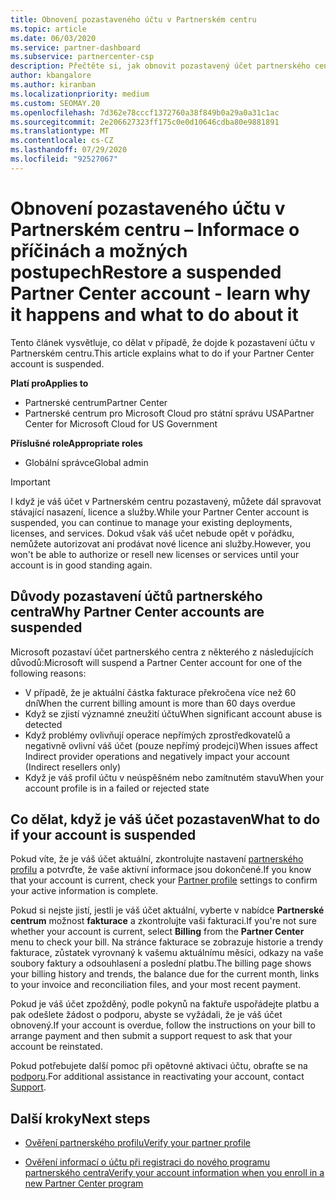 ```yaml
---
title: Obnovení pozastaveného účtu v Partnerském centru
ms.topic: article
ms.date: 06/03/2020
ms.service: partner-dashboard
ms.subservice: partnercenter-csp
description: Přečtěte si, jak obnovit pozastavený účet partnerského centra, proč dojde k pozastavení partnerského účtu a jak můžete účet použít během pozastavení.
author: kbangalore
ms.author: kiranban
ms.localizationpriority: medium
ms.custom: SEOMAY.20
ms.openlocfilehash: 7d362e78cccf1372760a38f849b0a29a0a31c1ac
ms.sourcegitcommit: 2e206627323ff175c0e0d10646cdba80e9881891
ms.translationtype: MT
ms.contentlocale: cs-CZ
ms.lasthandoff: 07/29/2020
ms.locfileid: "92527067"
---
```

# <a name="restore-a-suspended-partner-center-account---learn-why-it-happens-and-what-to-do-about-it"></a><span data-ttu-id="3cf83-103">Obnovení pozastaveného účtu v Partnerském centru – Informace o příčinách a možných postupech</span><span class="sxs-lookup"><span data-stu-id="3cf83-103">Restore a suspended Partner Center account - learn why it happens and what to do about it</span></span>

<span data-ttu-id="3cf83-104">Tento článek vysvětluje, co dělat v případě, že dojde k pozastavení účtu v Partnerském centru.</span><span class="sxs-lookup"><span data-stu-id="3cf83-104">This article explains what to do if your Partner Center account is suspended.</span></span>

<span data-ttu-id="3cf83-105">**Platí pro**</span><span class="sxs-lookup"><span data-stu-id="3cf83-105">**Applies to**</span></span>

-  <span data-ttu-id="3cf83-106">Partnerské centrum</span><span class="sxs-lookup"><span data-stu-id="3cf83-106">Partner Center</span></span>
-  <span data-ttu-id="3cf83-107">Partnerské centrum pro Microsoft Cloud pro státní správu USA</span><span class="sxs-lookup"><span data-stu-id="3cf83-107">Partner Center for Microsoft Cloud for US Government</span></span>

<span data-ttu-id="3cf83-108">**Příslušné role**</span><span class="sxs-lookup"><span data-stu-id="3cf83-108">**Appropriate roles**</span></span>

- <span data-ttu-id="3cf83-109">Globální správce</span><span class="sxs-lookup"><span data-stu-id="3cf83-109">Global admin</span></span>


> [!IMPORTANT]  
> <span data-ttu-id="3cf83-110">I když je váš účet v Partnerském centru pozastavený, můžete dál spravovat stávající nasazení, licence a služby.</span><span class="sxs-lookup"><span data-stu-id="3cf83-110">While your Partner Center account is suspended, you can continue to manage your existing deployments, licenses, and services.</span></span> <span data-ttu-id="3cf83-111">Dokud však váš učet nebude opět v pořádku, nemůžete autorizovat ani prodávat nové licence ani služby.</span><span class="sxs-lookup"><span data-stu-id="3cf83-111">However, you won't be able to authorize or resell new licenses or services until your account is in good standing again.</span></span>

## <a name="why-partner-center-accounts-are-suspended"></a><span data-ttu-id="3cf83-112">Důvody pozastavení účtů partnerského centra</span><span class="sxs-lookup"><span data-stu-id="3cf83-112">Why Partner Center accounts are suspended</span></span>

<span data-ttu-id="3cf83-113">Microsoft pozastaví účet partnerského centra z některého z následujících důvodů:</span><span class="sxs-lookup"><span data-stu-id="3cf83-113">Microsoft will suspend a Partner Center account for one of the following reasons:</span></span>

- <span data-ttu-id="3cf83-114">V případě, že je aktuální částka fakturace překročena více než 60 dní</span><span class="sxs-lookup"><span data-stu-id="3cf83-114">When the current billing amount is more than 60 days overdue</span></span> 
- <span data-ttu-id="3cf83-115">Když se zjistí významné zneužití účtu</span><span class="sxs-lookup"><span data-stu-id="3cf83-115">When significant account abuse is detected</span></span>
- <span data-ttu-id="3cf83-116">Když problémy ovlivňují operace nepřímých zprostředkovatelů a negativně ovlivní váš účet (pouze nepřímý prodejci)</span><span class="sxs-lookup"><span data-stu-id="3cf83-116">When issues affect Indirect provider operations and negatively impact your account (Indirect resellers only)</span></span>
- <span data-ttu-id="3cf83-117">Když je váš profil účtu v neúspěšném nebo zamítnutém stavu</span><span class="sxs-lookup"><span data-stu-id="3cf83-117">When your account profile is in a failed or rejected state</span></span>

## <a name="what-to-do-if-your-account-is-suspended"></a><span data-ttu-id="3cf83-118">Co dělat, když je váš účet pozastaven</span><span class="sxs-lookup"><span data-stu-id="3cf83-118">What to do if your account is suspended</span></span>

<span data-ttu-id="3cf83-119">Pokud víte, že je váš účet aktuální, zkontrolujte nastavení [partnerského profilu](https://partner.microsoft.com/pcv/accountsettings/partnerprofile) a potvrďte, že vaše aktivní informace jsou dokončené.</span><span class="sxs-lookup"><span data-stu-id="3cf83-119">If you know that your account is current, check your [Partner profile](https://partner.microsoft.com/pcv/accountsettings/partnerprofile) settings to confirm your active information is complete.</span></span> 

<span data-ttu-id="3cf83-120">Pokud si nejste jistí, jestli je váš účet aktuální, vyberte v nabídce **Partnerské centrum** možnost **fakturace** a zkontrolujte vaši fakturaci.</span><span class="sxs-lookup"><span data-stu-id="3cf83-120">If you're not sure whether your account is current, select **Billing** from the **Partner Center** menu to check your bill.</span></span> <span data-ttu-id="3cf83-121">Na stránce fakturace se zobrazuje historie a trendy fakturace, zůstatek vyrovnaný k vašemu aktuálnímu měsíci, odkazy na vaše soubory faktury a odsouhlasení a poslední platbu.</span><span class="sxs-lookup"><span data-stu-id="3cf83-121">The billing page shows your billing history and trends, the balance due for the current month, links to your invoice and reconciliation files, and your most recent payment.</span></span>

<span data-ttu-id="3cf83-122">Pokud je váš účet zpožděný, podle pokynů na faktuře uspořádejte platbu a pak odešlete žádost o podporu, abyste se vyžádali, že je váš účet obnovený.</span><span class="sxs-lookup"><span data-stu-id="3cf83-122">If your account is overdue, follow the instructions on your bill to arrange payment and then submit a support request to ask that your account be reinstated.</span></span> 

<span data-ttu-id="3cf83-123">Pokud potřebujete další pomoc při opětovné aktivaci účtu, obraťte se na [podporu](https://partner.microsoft.com/dashboard/support/csp/servicerequests/create).</span><span class="sxs-lookup"><span data-stu-id="3cf83-123">For additional assistance in reactivating your account, contact [Support](https://partner.microsoft.com/dashboard/support/csp/servicerequests/create).</span></span>

## <a name="next-steps"></a><span data-ttu-id="3cf83-124">Další kroky</span><span class="sxs-lookup"><span data-stu-id="3cf83-124">Next steps</span></span>

- [<span data-ttu-id="3cf83-125">Ověření partnerského profilu</span><span class="sxs-lookup"><span data-stu-id="3cf83-125">Verify your partner profile</span></span>](update-your-partner-profile.md)

- [<span data-ttu-id="3cf83-126">Ověření informací o účtu při registraci do nového programu partnerského centra</span><span class="sxs-lookup"><span data-stu-id="3cf83-126">Verify your account information when you enroll in a new Partner Center program</span></span>](verification-responses.md)
